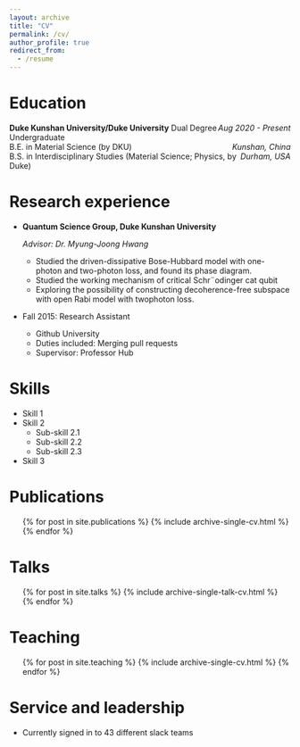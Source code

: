 ```yaml
---
layout: archive
title: "CV"
permalink: /cv/
author_profile: true
redirect_from:
  - /resume
---
```



Education
======

<div><span style="float:right"><em>Aug 2020 - Present</em></span><b>Duke Kunshan University/Duke University</b> Dual Degree Undergraduate </div>

<div><span style="float:right"><em>Kunshan, China</em></span>B.E. in Material Science (by DKU)</div>

<div><span style="float:right"><em>Durham, USA</em></span>B.S. in Interdisciplinary Studies (Material Science; Physics, by Duke)</div>

Research experience
======
* **Quantum Science Group, Duke Kunshan University**

  *Advisor: Dr. Myung-Joong Hwang*
  * Studied the driven-dissipative Bose-Hubbard model with one-photon and two-photon loss, and found its phase diagram.
  * Studied the working mechanism of critical Schr¨odinger cat qubit
  * Exploring the possibility of constructing decoherence-free subspace with open Rabi model with twophoton loss.

* Fall 2015: Research Assistant
  * Github University
  * Duties included: Merging pull requests
  * Supervisor: Professor Hub
  
Skills
======
* Skill 1
* Skill 2
  * Sub-skill 2.1
  * Sub-skill 2.2
  * Sub-skill 2.3
* Skill 3

Publications
======
  <ul>{% for post in site.publications %}
    {% include archive-single-cv.html %}
  {% endfor %}</ul>
  
Talks
======
  <ul>{% for post in site.talks %}
    {% include archive-single-talk-cv.html %}
  {% endfor %}</ul>
  
Teaching
======
  <ul>{% for post in site.teaching %}
    {% include archive-single-cv.html %}
  {% endfor %}</ul>
  
Service and leadership
======
* Currently signed in to 43 different slack teams
